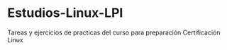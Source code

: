 # Estudios-Linux-LPI
Tareas y ejercicios de practicas del curso para preparación Certificación Linux
